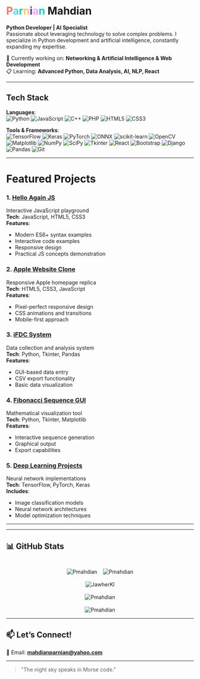 

# <span style="color:#ff6b6b">P</span><span style="color:#48dbfb">a</span><span style="color:#1dd1a1">r</span><span style="color:#feca57">n</span><span style="color:#5f27cd">i</span><span style="color:#ff9ff3">a</span><span style="color:#00d2d3">n</span> Mahdian
**Python Developer | AI Specialist**  
Passionate about leveraging technology to solve complex problems. I specialize in Python development and artificial intelligence, constantly expanding my expertise.


 🔬 Currently working on: **Networking & Artificial Intelligence & Web Development**  
 📋 Learning: **Advanced Python, Data Analysis, AI, NLP, React**  

---

##  Tech Stack  
**Languages**:  
![Python](https://img.shields.io/badge/Python-3776AB?style=for-the-badge&logo=python&logoColor=white)
![JavaScript](https://img.shields.io/badge/JavaScript-F7DF1E?style=for-the-badge&logo=javascript&logoColor=black)
![C++](https://img.shields.io/badge/C++-00599C?style=for-the-badge&logo=c%2B%2B&logoColor=white)
![PHP](https://img.shields.io/badge/PHP-777BB4?style=for-the-badge&logo=php&logoColor=white)
![HTML5](https://img.shields.io/badge/HTML5-E34F26?style=for-the-badge&logo=html5&logoColor=white)
![CSS3](https://img.shields.io/badge/CSS3-1572B6?style=for-the-badge&logo=css3&logoColor=white)  

**Tools & Frameworks**:  
![TensorFlow](https://img.shields.io/badge/TensorFlow-FF6F00?style=for-the-badge&logo=tensorflow&logoColor=white)
![Keras](https://img.shields.io/badge/Keras-D00000?style=for-the-badge&logo=keras&logoColor=white)
![PyTorch](https://img.shields.io/badge/PyTorch-EE4C2C?style=for-the-badge&logo=pytorch&logoColor=white)
![ONNX](https://img.shields.io/badge/ONNX-005CED?style=for-the-badge&logo=onnx&logoColor=white)
![scikit-learn](https://img.shields.io/badge/scikit--learn-F7931E?style=for-the-badge&logo=scikit-learn&logoColor=white)
![OpenCV](https://img.shields.io/badge/OpenCV-5C3EE8?style=for-the-badge&logo=opencv&logoColor=white)
![Matplotlib](https://img.shields.io/badge/Matplotlib-11557C?style=for-the-badge&logo=matplotlib&logoColor=white)
![NumPy](https://img.shields.io/badge/Numpy-013243?style=for-the-badge&logo=numpy&logoColor=white)
![SciPy](https://img.shields.io/badge/SciPy-8CAAE6?style=for-the-badge&logo=scipy&logoColor=white)
![Tkinter](https://img.shields.io/badge/Tkinter-3776AB?style=for-the-badge&logo=python&logoColor=white)
![React](https://img.shields.io/badge/React-61DAFB?style=for-the-badge&logo=react&logoColor=black)
![Bootstrap](https://img.shields.io/badge/Bootstrap-7952B3?style=for-the-badge&logo=bootstrap&logoColor=white)
![Django](https://img.shields.io/badge/Django-092E20?style=for-the-badge&logo=django&logoColor=white)
![Pandas](https://img.shields.io/badge/Pandas-150458?style=for-the-badge&logo=pandas&logoColor=white)
![Git](https://img.shields.io/badge/Git-F05032?style=for-the-badge&logo=git&logoColor=white)  

---

# Featured Projects
### 1. [Hello Again JS](https://github.com/Pmahdian/Hello-Again-JS)
Interactive JavaScript playground  
**Tech**: JavaScript, HTML5, CSS3  
**Features**:
- Modern ES6+ syntax examples
- Interactive code examples
- Responsive design
- Practical JS concepts demonstration

### 2. [Apple Website Clone](https://github.com/Pmahdian/apple-website)
Responsive Apple homepage replica  
**Tech**: HTML5, CSS3, JavaScript  
**Features**:
- Pixel-perfect responsive design
- CSS animations and transitions
- Mobile-first approach

### 3. [iFDC System](https://github.com/Pmahdian/iFDC---FCDDWCSW)
Data collection and analysis system  
**Tech**: Python, Tkinter, Pandas  
**Features**:
- GUI-based data entry
- CSV export functionality
- Basic data visualization

### 4. [Fibonacci Sequence GUI](https://github.com/Pmahdian/Fibonacci-Tkinter-GUI)
Mathematical visualization tool  
**Tech**: Python, Tkinter, Matplotlib  
**Features**:
- Interactive sequence generation
- Graphical output
- Export capabilities

### 5. [Deep Learning Projects](https://github.com/Pmahdian/Deep-Learning)
Neural network implementations  
**Tech**: TensorFlow, PyTorch, Keras  
**Includes**:
- Image classification models
- Neural network architectures
- Model optimization techniques

---
 

---

## 📊 GitHub Stats  
#


  <p align="center">
   <img src="https://github-readme-stats.vercel.app/api/top-langs/?username=Pmahdian&layout=compact&theme=algolia&langs_count=20" alt="Pmahdian"/>&nbsp;&nbsp;&nbsp;
   <img src="https://github-readme-stats.vercel.app/api?username=Pmahdian&show_icons=true&locale=en&show=prs_merged,prs_merged_percentage&theme=algolia" alt="Pmahdian"/>
   <br><br>
   <img src="https://github-profile-trophy.vercel.app/?username=Pmahdian&theme=algolia&column=5&margin-w=15&margin-h=15" alt="JawherKl"/>
   <br><br>
   <img src="https://github-readme-streak-stats-git-main-davids-projects-ad77adcc.vercel.app/?user=Pmahdian&theme=algolia&card_width=800" alt="Pmahdian"/>
   <br><br>
  
  
   <img src="https://github-readme-activity-graph.vercel.app/graph/?username=Pmahdian&bg_color=RRGGBBAA&title_color=00aeff&color=00aeff&line=00aeff&point=2ddc97&hide_border=true&custom_title=Contribution%E2%A0%80Graph" alt="Pmahdian"/>
  
   
  </p>



---




## 📫 Let’s Connect!  
📧 Email: **mahdianparnian@yahoo.com**  


---

> "The night sky speaks in Morse code." 
